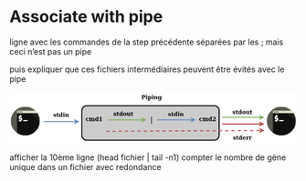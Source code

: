 <script>
import Quiz from "components/Quiz.svelte";
</script>
# Associate with pipe

ligne avec les commandes de la step précédente séparées par les ; mais ceci n’est pas un pipe

puis expliquer que ces fichiers intermédiaires peuvent être évités avec le pipe

![pipe organisation](./assets/stream_pipe.png)

afficher la 10ème ligne (head fichier | tail -n1)
compter le nombre de gène unique dans un fichier avec redondance



